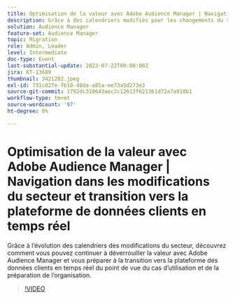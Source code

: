 ```yaml
---
title: Optimisation de la valeur avec Adobe Audience Manager | Navigation dans les modifications du secteur et transition vers la plateforme de données clients en temps réel
description: Grâce à des calendriers modifiés pour les changements du secteur, découvrez comment vous pouvez continuer à déverrouiller la valeur avec Adobe Audience Manager et vous préparer à la transition vers la plateforme RTCDP du point de vue du cas d’utilisation et de la préparation organisationnelle.
solution: Audience Manager
feature-set: Audience Manager
topic: Migration
role: Admin, Leader
level: Intermediate
doc-type: Event
last-substantial-update: 2023-07-22T00:00:00Z
jira: KT-13689
thumbnail: 3421282.jpeg
exl-id: 731c827e-fb10-48da-a85a-ee73a5d273e3
source-git-commit: 1792dc318643aec2c12613f621361d72a7a918b1
workflow-type: tm+mt
source-wordcount: '97'
ht-degree: 0%

---
```


# Optimisation de la valeur avec Adobe Audience Manager | Navigation dans les modifications du secteur et transition vers la plateforme de données clients en temps réel

Grâce à l’évolution des calendriers des modifications du secteur, découvrez comment vous pouvez continuer à déverrouiller la valeur avec Adobe Audience Manager et vous préparer à la transition vers la plateforme des données clients en temps réel du point de vue du cas d’utilisation et de la préparation de l’organisation.

>[!VIDEO](https://video.tv.adobe.com/v/3421282/?learn=on)
